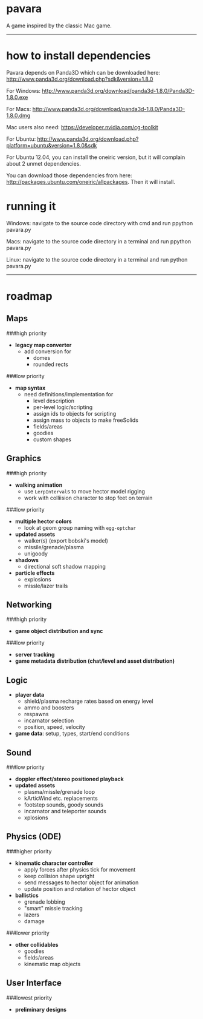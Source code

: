 pavara
======

A game inspired by the classic Mac game.

* * *
how to install dependencies
===========================

Pavara depends on Panda3D which can be downloaded here: http://www.panda3d.org/download.php?sdk&version=1.8.0

For Windows: http://www.panda3d.org/download/panda3d-1.8.0/Panda3D-1.8.0.exe

For Macs: http://www.panda3d.org/download/panda3d-1.8.0/Panda3D-1.8.0.dmg

Mac users also need: https://developer.nvidia.com/cg-toolkit

For Ubuntu: http://www.panda3d.org/download.php?platform=ubuntu&version=1.8.0&sdk

For Ubuntu 12.04, you can install the oneiric version, but it will complain about 2 unmet dependencies. 

You can download those dependencies from here: http://packages.ubuntu.com/oneiric/allpackages. Then it will install.

running it
==========

Windows: navigate to the source code directory with cmd and run ppython pavara.py

Macs: navigate to the source code directory in a terminal and run ppython pavara.py

Linux: navigate to the source code directory in a terminal and run python pavara.py

* * *
roadmap
=======

Maps
----
###high priority
*   **legacy map converter**
	*   add conversion for
		*   domes
		*   rounded rects

###low priority
*   **map syntax**
	*   need definitions/implementation for
        *   level description
		*   per-level logic/scripting
		*	assign ids to objects for scripting
		*	assign mass to objects to make freeSolids
		*   fields/areas
		*   goodies
		*   custom shapes
		
Graphics
--------
###high priority
*   **walking animation**
	*	use `LerpInterval`s to move hector model rigging
	*	work with colliision character to stop feet on terrain

###low priority
*	**multiple hector colors**
	*	look at geom group naming with `egg-optchar`
*   **updated assets**
    *   walker(s) (export bobski's model)
	*   missile/grenade/plasma
	*   unigoody
*   **shadows**
    *   directional soft shadow mapping
*   **particle effects**
	*	explosions
	*	missle/lazer trails
	
Networking
----------
###high priority
*   **game object distribution and sync**

###low priority
*   **server tracking**
*   **game metadata distribution (chat/level and asset distribution)**

Logic
-----
*	**player data**
	*	shield/plasma recharge rates based on energy level 
	*	ammo and boosters
	*	respawns
	*	incarnator selection
	*	position, speed, velocity
*	**game data**: setup, types, start/end conditions
	
Sound
-----
###low priority
*	**doppler effect/stereo positioned playback**
*	**updated assets**
	*	plasma/missle/grenade loop
	*	kArticWind etc. replacements
	*	footstep sounds, goody sounds
	*	incarnator and teleporter sounds
	*	xplosions

Physics (ODE)
-------
###higher priority
*	**kinematic character controller**
	*	apply forces after physics tick for movement
	*	keep collision shape upright
	*	send messages to hector object for animation
	*	update position and rotation of hector object
*	**ballistics**
	*	grenade lobbing
	*	"smart" missle tracking
	*	lazers
	*	damage 
	
###lower priority
*	**other collidables**
	*	goodies
	*	fields/areas
	*	kinematic map objects
    
User Interface
--------------
###lowest priority
*	**preliminary designs**

